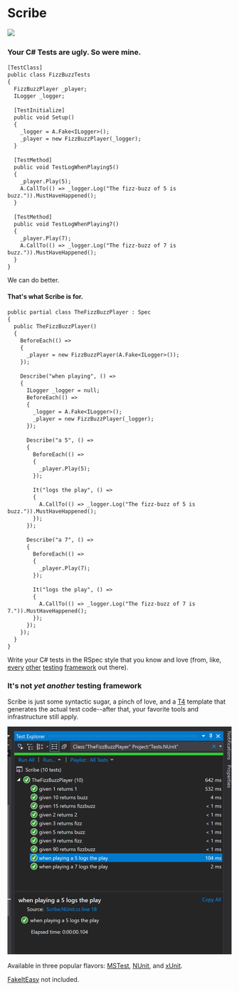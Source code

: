 # Scribe
![](https://s15.postimg.cc/4wua0nirv/scribe.png) 

### Your C# Tests are ugly. So were mine.
	
    [TestClass]
    public class FizzBuzzTests
    {
      FizzBuzzPlayer _player;
      ILogger _logger;

      [TestInitialize]
      public void Setup()
      {
        _logger = A.Fake<ILogger>();
        _player = new FizzBuzzPlayer(_logger);
      }

      [TestMethod]
      public void TestLogWhenPlaying5()
      {
        _player.Play(5);
        A.CallTo(() => _logger.Log("The fizz-buzz of 5 is buzz.")).MustHaveHappened();
      }

      [TestMethod]
      public void TestLogWhenPlaying7()
      {
        _player.Play(7);
        A.CallTo(() => _logger.Log("The fizz-buzz of 7 is buzz.")).MustHaveHappened();
      }
    }

We can do better. 

#### That's what Scribe is for.

    public partial class TheFizzBuzzPlayer : Spec
    {
      public TheFizzBuzzPlayer()
      {
        BeforeEach(() =>
        {
          _player = new FizzBuzzPlayer(A.Fake<ILogger>());
        });
          
        Describe("when playing", () =>
        {
          ILogger _logger = null;
          BeforeEach(() =>
          {
            _logger = A.Fake<ILogger>();
            _player = new FizzBuzzPlayer(_logger);
          });
  
          Describe("a 5", () =>
          {
            BeforeEach(() =>
            {
              _player.Play(5);
            });
  
            It("logs the play", () =>
            {
              A.CallTo(() => _logger.Log("The fizz-buzz of 5 is buzz.")).MustHaveHappened();
            });
          });
  
          Describe("a 7", () =>
          {
            BeforeEach(() =>
            {
              _player.Play(7);
            });
  
            It("logs the play", () =>
            {
              A.CallTo(() => _logger.Log("The fizz-buzz of 7 is 7.")).MustHaveHappened();
            });
          });
        });
      }
    }
    
Write your C# tests in the RSpec style that you know and love (from, like, [every](https://jasmine.github.io/) [other](https://github.com/Quick/Quick) [testing](http://rspec.info/) [framework](https://mochajs.org/) out there). 

### It's not *yet another* testing framework

Scribe is just some syntactic sugar, a pinch of love, and a [T4](https://docs.microsoft.com/en-us/visualstudio/modeling/code-generation-and-t4-text-templates?view=vs-2017) template that generates the actual test code--after that, your favorite tools and infrastructure still apply.

![Test Explorer still works!](docs/img/test-explorer.png)

Available in three popular flavors: [MSTest](https://docs.microsoft.com/en-us/dotnet/core/testing/unit-testing-with-mstest), [NUnit](https://nunit.org/), and [xUnit](https://xunit.github.io/). 

[FakeItEasy](https://fakeiteasy.github.io/) not included.

